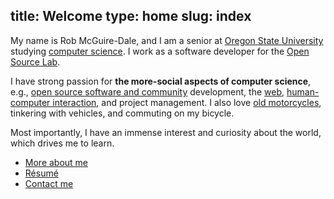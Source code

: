 title: Welcome
type: home
slug: index
---

My name is Rob McGuire-Dale, and I am a senior at [Oregon State University][osu] studying [computer science][compsci]. I work as a software developer for the [Open Source Lab][osuosl]. 

I have strong passion for **the more-social aspects of computer science**, e.g., [open source software and community][opensource] development, the [web][internet], [human-computer interaction][hci], and project management. I also love [old motorcycles][motoblog], tinkering with vehicles, and commuting on my bicycle. 

Most importantly, I have an immense interest and curiosity about the world, which drives me to learn.

 * [More about me](about.html)
 * [R&eacute;sum&eacute;][resume]
 * [Contact me](contact.html)

[osu]:http://oregonstate.edu
[compsci]:http://en.wikipedia.org/wiki/computer_science
[osuosl]:http://osuosl.org
[hci]:http://en.wikipedia.org/wiki/Human%E2%80%93computer_interaction
[opensource]:http://en.wikipedia.org/wiki/Open_source
[motoblog]:http://bmwr65.blogspot.com
[internet]:/img/welcomeToTheInternet.jpg
[resume]:/docs/McGuire-Dale,Rob_resume.pdf
